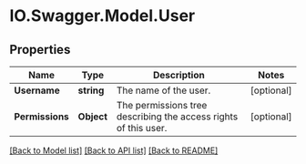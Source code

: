 # IO.Swagger.Model.User
## Properties

Name | Type | Description | Notes
------------ | ------------- | ------------- | -------------
**Username** | **string** | The name of the user. | [optional] 
**Permissions** | **Object** | The permissions tree describing the access rights of this user. | [optional] 

[[Back to Model list]](../README.md#documentation-for-models) [[Back to API list]](../README.md#documentation-for-api-endpoints) [[Back to README]](../README.md)

